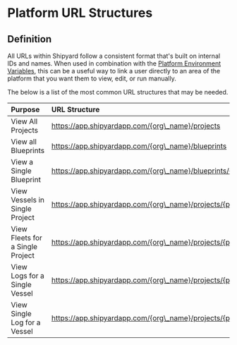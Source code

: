 # Platform URL Structures

## Definition

All URLs within Shipyard follow a consistent format that's built on internal IDs and names. When used in combination with the [Platform Environment Variables](platform-environment-variables.md), this can be a useful way to link a user directly to an area of the platform that you want them to view, edit, or run manually.

The below is a list of the most common URL structures that may be needed.

| Purpose | URL Structure |
| :--- | :--- |
| View All Projects | https://app.shipyardapp.com/{org\_name}/projects |
| View all Blueprints | https://app.shipyardapp.com/{org\_name}/blueprints |
| View a Single Blueprint | https://app.shipyardapp.com/{org\_name}/blueprints/{blueprint\_id}/vessels |
| View Vessels in Single Project | https://app.shipyardapp.com/{org\_name}/projects/{project\_id}/vessels |
| View Fleets for a Single Project | https://app.shipyardapp.com/{org\_name}/projects/{project\_id}/fleets |
| View Logs for a Single Vessel | https://app.shipyardapp.com/{org\_name}/projects/{project\_id}/vessels/{vessel\_id}/logs |
| View Single Log for a Vessel | https://app.shipyardapp.com/{org\_name}/projects/{project\_id}/vessels/{vessel\_id}/logs/{log\_id} |



